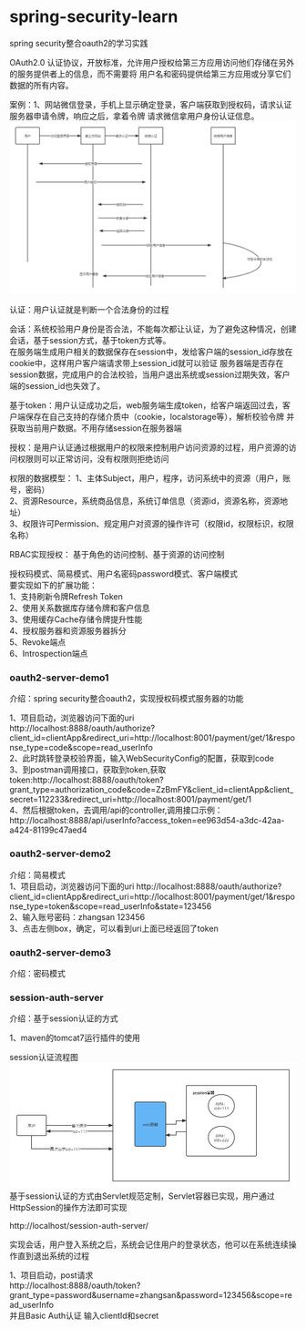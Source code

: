 # spring-security-learn
spring security整合oauth2的学习实践  

OAuth2.0 认证协议，开放标准，允许用户授权给第三方应用访问他们存储在另外的服务提供者上的信息，而不需要将
用户名和密码提供给第三方应用或分享它们数据的所有内容。  

案例：1、网站微信登录，手机上显示确定登录，客户端获取到授权码，请求认证服务器申请令牌，响应之后，拿着令牌
请求微信拿用户身份认证信息。  
![image](https://github.com/cocodx/spring-security-learn/blob/master/image/%E7%AC%AC%E4%B8%89%E6%96%B9%E7%BD%91%E7%AB%99%E5%BE%AE%E4%BF%A1%E7%99%BB%E5%BD%95.png)      

认证：用户认证就是判断一个合法身份的过程

会话：系统校验用户身份是否合法，不能每次都让认证，为了避免这种情况，创建会话，基于session方式，基于token方式等。  
在服务端生成用户相关的数据保存在session中，发给客户端的session_id存放在cookie中，这样用户客户端请求带上session_id就可以验证
服务器端是否存在session数据，完成用户的合法校验，当用户退出系统或session过期失效，客户端的session_id也失效了。

基于token：用户认证成功之后，web服务端生成token，给客户端返回过去，客户端保存在自己支持的存储介质中（cookie，localstorage等），解析校验令牌
并获取当前用户数据。不用存储session在服务器端

授权：是用户认证通过根据用户的权限来控制用户访问资源的过程，用户资源的访问权限则可以正常访问，没有权限则拒绝访问

权限的数据模型：
1、主体Subject，用户，程序，访问系统中的资源（用户，账号，密码）  
2、资源Resource，系统商品信息，系统订单信息（资源id，资源名称，资源地址）  
3、权限许可Permission、规定用户对资源的操作许可（权限id，权限标识，权限名称）  

RBAC实现授权： 基于角色的访问控制、基于资源的访问控制

 
授权码模式、简易模式、用户名密码password模式、客户端模式  
要实现如下的扩展功能：  
1、支持刷新令牌Refresh Token  
2、使用关系数据库存储令牌和客户信息  
3、使用缓存Cache存储令牌提升性能  
4、授权服务器和资源服务器拆分  
5、Revoke端点  
6、Introspection端点  

### oauth2-server-demo1
介绍：spring security整合oauth2，实现授权码模式服务器的功能  

1、项目启动，浏览器访问下面的uri  
http://localhost:8888/oauth/authorize?client_id=clientApp&redirect_uri=http://localhost:8001/payment/get/1&response_type=code&scope=read_userInfo  
2、此时跳转登录校验界面，输入WebSecurityConfig的配置，获取到code  
3、到postman调用接口，获取到token,获取token:http://localhost:8888/oauth/token?grant_type=authorization_code&code=ZzBmFY&client_id=clientApp&client_secret=112233&redirect_uri=http://localhost:8001/payment/get/1  
4、然后根据token，去调用/api的controller,调用接口示例：http://localhost:8888/api/userInfo?access_token=ee963d54-a3dc-42aa-a424-81199c47aed4

### oauth2-server-demo2 
介绍：简易模式  
1、项目启动，浏览器访问下面的uri 
http://localhost:8888/oauth/authorize?client_id=clientApp&redirect_uri=http://localhost:8001/payment/get/1&response_type=token&scope=read_userInfo&state=123456  
2、输入账号密码：zhangsan 123456  
3、点击左侧box，确定，可以看到uri上面已经返回了token  

### oauth2-server-demo3  
介绍：密码模式  

### session-auth-server
介绍：基于session认证的方式  

1、maven的tomcat7运行插件的使用

session认证流程图  
![image](https://github.com/cocodx/spring-security-learn/blob/master/image/%E5%9F%BA%E4%BA%8Esession%E8%AE%A4%E8%AF%81%E7%9A%84%E6%B5%81%E7%A8%8B%E5%9B%BE.png)
基于session认证的方式由Servlet规范定制，Servlet容器已实现，用户通过HttpSession的操作方法即可实现

http://localhost/session-auth-server/

实现会话，用户登入系统之后，系统会记住用户的登录状态，他可以在系统连续操作直到退出系统的过程

1、项目启动，post请求    
http://localhost:8888/oauth/token?grant_type=password&username=zhangsan&password=123456&scope=read_userInfo  
并且Basic Auth认证 输入clientId和secret  
  
